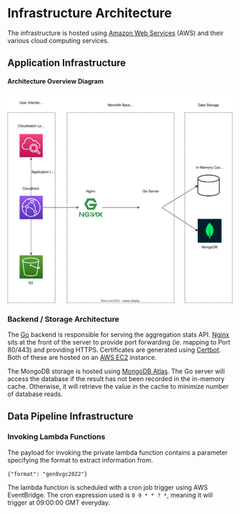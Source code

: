 # Infrastructure Architecture

The infrastructure is hosted using [Amazon Web Services](https://aws.amazon.com/) (AWS) and their various cloud computing services.

## Application Infrastructure

#### Architecture Overview Diagram

![High Level Application Architecture Diagram](images/svg/App_Architecture.svg)

### Backend / Storage Architecture

The [Go](https://go.dev/) backend is responsible for serving the aggregation stats API. [Nginx](https://www.nginx.com/) sits at the front of the server to provide port forwarding (ie. mapping to Port 80/443) and providing HTTPS. Certificates are generated using [Certbot](https://certbot.eff.org/). Both of these are hosted on an [AWS EC2](https://aws.amazon.com/ec2/) instance.

The MongoDB storage is hosted using [MongoDB Atlas](https://www.mongodb.com/atlas/database). The Go server will access the database if the result has not been recorded in the in-memory cache. Otherwise, it will retrieve the value in the cache to minimize number of database reads.

## Data Pipeline Infrastructure

### Invoking Lambda Functions

The payload for invoking the private lambda function contains a parameter specifying the format to extract information from.

```
{"format": "gen8vgc2022"}
```

The lambda function is scheduled with a cron job trigger using AWS EventBridge. The cron expression used is `0 9 * * ? *`, meaning it will trigger at 09:00:00 GMT everyday.
